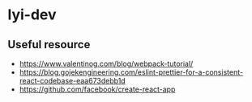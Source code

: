 # lyi-dev

## Useful resource
 - https://www.valentinog.com/blog/webpack-tutorial/
 - https://blog.gojekengineering.com/eslint-prettier-for-a-consistent-react-codebase-eaa673debb1d
 - https://github.com/facebook/create-react-app